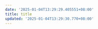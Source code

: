 ```yaml
---
date: '2025-01-04T13:29:29.405551+08:00'
title: title
updated: '2025-01-04T13:29:30.770+08:00'
---
```

<!DOCTYPE html>
<html lang="zh-CN">

<head>
    <meta charset="UTF-8">
    <meta http-equiv="X-UA-Compatible" content="IE=edge">
    <meta name="viewport" content="width=device-width, initial-scale=1.0">
    <title>网站统计</title>
    <style>
        body {
             font-family: sans-serif;
            display: flex;
            flex-direction: column;
            align-items: center;
              margin-top: 30px;
        }

        .statistic-container {
            width: 80%; /* 限定宽度 */
            max-width: 500px;
            background-color: #f9f9f9;
            margin-bottom: 20px;
              padding: 20px;
            border-radius: 8px;
             box-shadow: 0 2px 4px rgba(0, 0, 0, 0.1);
        }

        .statistic-item {
            display: flex;
            justify-content: space-between; /* 两端对齐 */
            align-items: baseline;
            margin-bottom: 10px;
            padding-bottom:5px;
             border-bottom: #eee 1px dotted;

        }

            .statistic-item:last-child {
          margin-bottom:0;
           border-bottom:none;

        }

        .statistic-item span {
            font-weight: bold;
            color:#555;
        }


         .loading {
            color: #999;
            font-style: italic;
        }

        .error {
            color: #f44336;
        }
         .metric-label {
            font-weight: normal;
             color: #777;
         }
    </style>
</head>
<body>
    <div class="statistic-container">
        <div class="statistic-item">
            <span class="metric-label">站点访问量:</span>
            <span id="qexo-site-pv" class="loading">Loading...</span>
        </div>
        <div class="statistic-item">
            <span class="metric-label">站点访客数:</span>
            <span id="qexo-site-uv" class="loading">Loading...</span>
        </div>
        <div class="statistic-item">
            <span class="metric-label">页面访问量:</span>
            <span id="qexo-page-pv" class="loading">Loading...</span>
        </div>
    </div>


    <script src="https://cdn.jsdelivr.net/npm/qexo-static@1.6.0/hexo/statistic.js"></script>
    <script>
         function updateStatistics(data) {
            document.getElementById("qexo-site-pv").textContent = data.site_pv;
             document.getElementById("qexo-site-uv").textContent = data.site_uv;
            document.getElementById("qexo-page-pv").textContent = data.page_pv;
        }

        function showError(elem){
             elem.textContent = "加载失败";
             elem.classList.add('error'); // 添加class标记错误
        }

      function loadStatistic (api, elemID) {
            const element = document.getElementById(elemID)

             fetch(api)
             .then(response => {
              if(!response.ok) { throw new Error('Network response was not ok');
           }
                return response.json();
           })
             .then((data)=>{
                console.log(data);
               updateStatistics(data);
           })
              .catch(error => {
                   console.error('There has been a problem with your fetch operation:', error);
                   showError(element);
               });
        }


       const apiUrl = "https://qexo.kaoqy.us.kg"

        loadStatistic(apiUrl,"qexo-site-pv");

       loadStatistic(apiUrl,"qexo-site-uv");

          loadStatistic(apiUrl,"qexo-page-pv");
    </script>
</body>
</html>
